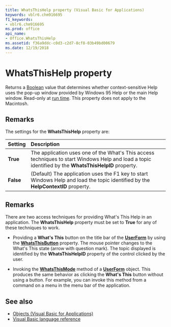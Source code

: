 ```yaml
---
title: WhatsThisHelp property (Visual Basic for Applications)
keywords: vblr6.chm916695
f1_keywords:
- vblr6.chm916695
ms.prod: office
api_name:
- Office.WhatsThisHelp
ms.assetid: f36a9ddc-c0d3-c2d7-8cf8-03b49bd00679
ms.date: 12/19/2018
---
```



# WhatsThisHelp property

Returns a [Boolean](../../Glossary/vbe-glossary.md#boolean-data-type) value that determines whether context-sensitive Help uses the pop-up window provided by Windows 95 Help or the main Help window. Read-only at [run time](../../Glossary/vbe-glossary.md#run-time). This property does not apply to the Macintosh.

## Remarks

The settings for the **WhatsThisHelp** property are:

|Setting|Description|
|:-----|:-----|
|**True**|The application uses one of the What's This access techniques to start Windows Help and load a topic identified by the **WhatsThisHelpID** property.|
|**False**|(Default) The application uses the F1 key to start Windows Help and load the topic identified by the **HelpContextID** property.|


## Remarks

There are two access techniques for providing What's This Help in an application. The **WhatsThisHelp** property must be set to **True** for any of these techniques to work.

- Providing a **What's This** button on the title bar of the **[UserForm](userform-window.md)** by using the **[WhatsThisButton](whatsthisbutton-property.md)** property. The mouse pointer changes to the What's This state (arrow with question mark). The topic displayed is identified by the **WhatsThisHelpID** property of the control clicked by the user.
    
- Invoking the **[WhatsThisMode](whatsthismode-method.md)** method of a **[UserForm](userform-object.md)** object. This produces the same behavior as clicking the **What's This** button without using a button. For example, you can invoke this method from a command on a menu in the menu bar of the application.
    

## See also

- [Objects (Visual Basic for Applications)](../objects-visual-basic-for-applications.md)
- [Visual Basic language reference](visual-basic-language-reference.md)
